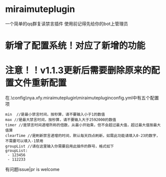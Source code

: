 # miraimuteplugin
一个简单的qq群复读禁言插件  使用前记得先给你的bot上管理员

# 新增了配置系统！对应了新增的功能
# 注意！！v1.1.3更新后需要删除原来的配置文件重新配置

在.\config\nya.xfy.miraimuteplugin\miraimutepluginconfig.yml中有五个配置项

    min  //是最小禁言时间，按秒算，请不要输入小于1的数值
    max //是最大禁言时间，按秒算，请不要输入大于2592000的数值
    timer //是禁言时间递增所称的倍数，从最小开始乘，但不会超过最大值，超过最大值按最大值算
    clearTime //是刷新禁言递增的时间，默认每天四点刷新，如需此功能请填入0-23的数字，不需要可以填入-1禁用
    groupList //请在这里输入你需要启用此插件的群号，格式如下
    groupList: 
     - 123456
     - 112233
     
有问题issue|pr is welcome
